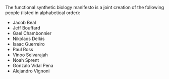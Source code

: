 The functional synthetic biology manifesto is a joint creation of the following people (listed in alphabetical order):

* Jacob Beal
* Jeff Bouffard
* Gael Chambonnier
* Nikolaos Delkis
* Isaac Guerreiro
* Paul Ross
* Vinoo Selvarajah
* Noah Sprent
* Gonzalo Vidal Pena
* Alejandro Vignoni
